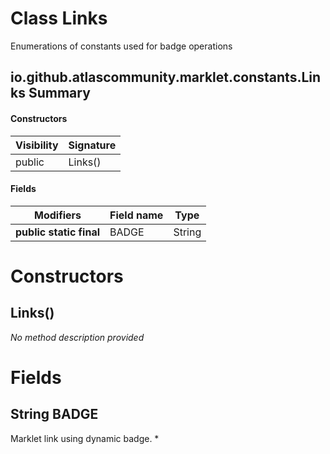 Class Links
===========
Enumerations of constants used for badge operations

io.github.atlascommunity.marklet.constants.Links Summary
-------
#### Constructors
| Visibility | Signature |
| ---------- | --------- |
| public     | Links()   |
#### Fields
| Modifiers               | Field name | Type   |
| ----------------------- | ---------- | ------ |
| **public static final** | BADGE      | String |

Constructors
============
Links()
-------
*No method description provided*


Fields
======
String BADGE
----------------------
Marklet link using dynamic badge. *


